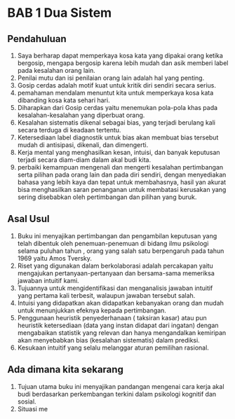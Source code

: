 # BAB 1 Dua Sistem
## Pendahuluan
1. Saya berharap dapat memperkaya kosa kata yang dipakai orang ketika bergosip, mengapa bergosip karena lebih mudah dan asik memberi label pada kesalahan orang lain. 
2. Penilai mutu dan isi penilaian orang lain adalah hal yang penting.
3. Gosip cerdas adalah motif kuat untuk kritik diri sendiri secara serius.
4. pemahaman mendalam menuntut kita untuk memperkaya kosa kata dibanding kosa kata sehari hari.
5. Diharapkan dari Gosip cerdas yaitu menemukan pola-pola khas pada kesalahan-kesalahan yang diperbuat orang.
6. Kesalahan sistematis dikenal sebagai bias, yang terjadi berulang kali secara terduga di keadaan tertentu.
7. Ketersediaan label diagnostik untuk bias akan membuat bias tersebut mudah di antisipasi, dikenali, dan dimengerti.
8. Kerja mental yang menghasilkan kesan, intuisi, dan banyak keputusan terjadi secara diam-diam dalam akal budi kita.
9. perbaiki kemampuan mengenali dan mengerti kesalahan pertimbangan serta pilihan pada orang lain dan pada diri sendiri, dengan menyediakan bahasa yang lebih kaya dan tepat untuk membahasnya, hasil yan akurat bisa menghasilkan saran penanganan untuk membatasi kerusakan yang sering disebabkan oleh pertimbangan dan pilihan yang buruk.
## Asal Usul
1. Buku ini menyajikan pertimbangan dan pengambilan keputusan yang telah dibentuk oleh penemuan-penemuan di bidang ilmu psikologi selama puluhan tahun , orang yang salah satu berpengaruh pada tahun 1969 yaitu Amos Tversky.
2. Riset yang digunakan dalam berkolaborasi adalah percakapan yaitu mengajukan pertanyaan-pertanyaan dan bersama-sama memeriksa jawaban intuitif kami.
3. Tujuannya untuk mengidentifikasi dan menganalisis jawaban intuitif yang pertama kali terbesit, walaupun jawaban tersebut salah.
4. Intuisi yang didapatkan akan didapatkan kebanyakan orang dan mudah untuk menunjukkan efeknya kepada pertimbangan.
5. Penggunaan heuristik penyederhanaan ( taksiran kasar) atau pun heuristik ketersediaan (data yang instan didapat dari ingatan) dengan mengabaikan statistik yang relevan dan hanya mengandalkan kemiripan akan menyebabkan bias (kesalahan sistematis) dalam prediksi.
6. Kesukaan intuitif yang selalu melanggar aturan pemilihan rasional.

## Ada dimana kita sekarang
1. Tujuan utama buku ini menyajikan pandangan mengenai cara kerja akal budi berdasarkan perkembangan terkini dalam psikologi kognitif dan sosial.
2. Situasi me
<!--stackedit_data:
eyJoaXN0b3J5IjpbODQwOTA4NjEyLDE1Nzg1NDUzNzIsMTAyMz
Q4MDE4MywtMTE1MjcwNjM1LDEyMTQ2ODM4NDQsLTExOTE5NDQz
ODIsNTgzODY4NjM3LDQ5NjE1NzczNywzMzc1MTM5MTRdfQ==
-->